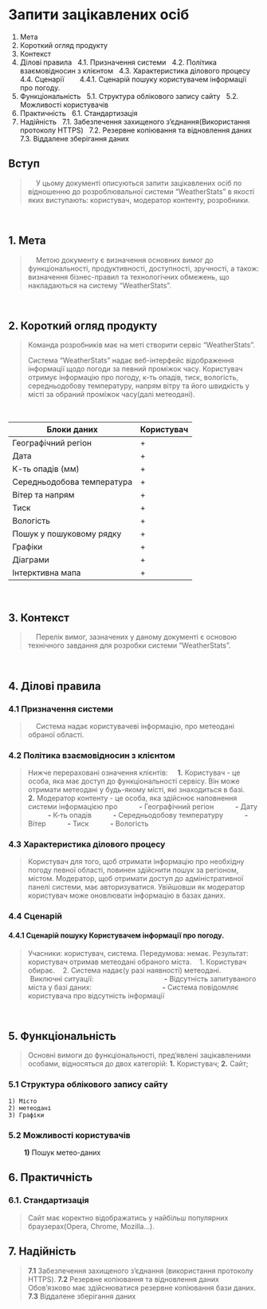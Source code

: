 # Запити зацікавлених осіб

1. Мета
2. Короткий огляд продукту
3. Контекст
4. Ділові правила
&nbsp;	4.1. Призначення системи
&nbsp;	4.2. Політика взаємовідносин з клієнтом
&nbsp;	4.3. Характеристика ділового процесу
&nbsp;	4.4. Сценарії
&nbsp;&nbsp;&nbsp;&nbsp;&nbsp;&nbsp;	4.4.1. Сценарій пошуку користувачем інформації про погоду.
5. Функціональність
&nbsp;	5.1. Структура облікового запису сайту
&nbsp;	5.2. Можливості користувачів
6. Практичність
&nbsp;	6.1. Стандартизація
7. Надійність
&nbsp;	7.1. Забезпечення захищеного з’єднання(Використання протоколу HTTPS)
&nbsp;	7.2. Резервне копіювання та відновлення даних
&nbsp;	7.3. Віддалене зберігання даних

## Вступ
> &nbsp; &nbsp; У цьому документі описуються запити зацікавлених осіб по відношенню до розроблювальної системи “WeatherStats” в якості яких виступають: користувач, модератор контенту, розробники.
 
 &nbsp; &nbsp;
 
## 1. Мета
>&nbsp; &nbsp; Метою документу є визначення основних вимог до функціональності, продуктивності, доступності, зручності, а також: визначення бізнес-правил та технологічних обмежень, що накладаються на систему “WeatherStats”.
 
 &nbsp; &nbsp;
 
## 2. Короткий огляд продукту
>Команда розробників має на меті створити сервіс “WeatherStats”.
>
>Система “WeatherStats” надає веб-інтерфейс відображення інформації щодо погоди за певний проміжок часу.
Користувач отримує інформацію про погоду, к-ть опадів, тиск, вологість, середньодобову температуру, напрям вітру та його швидкість у місті за обраний проміжок часу(далі метеодані).

&nbsp; &nbsp;

 | Блоки даних      | Користувач |
 | ----------- | ----------- |
 | Географічний регіон      | +  |
 | Дата   | +        |
 | К-ть опадів (мм)      | +       |
 | Середньодобова температура   | +       |
| Вітер та напрям      | +       |
 | Тиск   |+       |
 | Вологість      | +      |
 | Пошук у пошуковому рядку   | +       |
| Графіки     | +       |
| Діаграми   | +        |
| Інтерктивна мапа   | +        |
 
 &nbsp; &nbsp;
 
## 3. Контекст
 >&nbsp; &nbsp; Перелік вимог, зазначених у даному документі є основою технічного завдання для розробки системи “WeatherStats”.

 &nbsp; &nbsp;
 
## 4. Ділові правила
### 4.1 Призначення системи
>&nbsp; &nbsp; Система надає користувачеві інформацію, про метеодані обраної області.
### 4.2 Політика взаємовідносин з клієнтом 
>   Нижче перераховані означення клієнтів:
&nbsp; &nbsp; **1.** Користувач - це особа, яка має доступ до функціональності сервісу. Він може отримати метеодані у будь-якому місті, які знаходиться в базі.
&nbsp; &nbsp; **2.** Модератор контенту - це особа, яка здійснює наповнення системи  інформацією про
&nbsp; &nbsp; &nbsp; &nbsp; &nbsp;   **-** Географічний регіон
&nbsp; &nbsp; &nbsp; &nbsp; &nbsp;   **-** Дату
&nbsp; &nbsp; &nbsp; &nbsp; &nbsp;   **-** К-ть опадів
&nbsp; &nbsp; &nbsp; &nbsp; &nbsp;   **-** Середньодобову температуру
&nbsp; &nbsp; &nbsp; &nbsp; &nbsp;   **-** Вітер
&nbsp; &nbsp; &nbsp; &nbsp; &nbsp;   **-** Тиск
&nbsp; &nbsp; &nbsp; &nbsp; &nbsp;   **-** Вологість

### 4.3 Характеристика ділового процесу
>Користувач для того, щоб отримати інформацію про необхідну погоду певної області, повинен здійснити пошук за регіоном, містом. 
	Модератор, щоб отримати доступ до адміністративної панелі системи, має авторизуватися. Увійшовши як модератор користувач може оновлювати інформацію в базах даних.

### 4.4 Сценарій
#### 4.4.1 Сценарій пошуку  Користувачем інформації про погоду.
>Учасники: користувач, система.
Передумова: немає.
Результат: користувач отримав метеодані обраного міста.
&nbsp; &nbsp;1. Користувач обирає.
&nbsp; &nbsp;2. Система надає(у разі наявності) метеодані.
&nbsp; &nbsp; &nbsp; &nbsp; &nbsp; &nbsp; &nbsp; &nbsp; &nbsp; &nbsp;Виключні ситуації:
 &nbsp; &nbsp;  &nbsp; &nbsp; &nbsp; &nbsp; &nbsp; &nbsp; &nbsp; &nbsp; &nbsp; &nbsp; &nbsp; &nbsp; &nbsp; &nbsp; &nbsp; &nbsp;**-** Відсутність запитуваного міста у базі даних:
 &nbsp; &nbsp;  &nbsp; &nbsp; &nbsp; &nbsp; &nbsp; &nbsp; &nbsp; &nbsp; &nbsp; &nbsp; &nbsp; &nbsp; &nbsp; &nbsp; &nbsp; &nbsp;**-** Система повідомляє користувача про відсутність інформації

 &nbsp; &nbsp;
 
## 5. Функціональність
>Основні вимоги до функціональності, пред’явлені зацікавленими особами, відносяться до двох категорій:
**1.** Користувач;
**2.** Сайт;

### 5.1 Структура облікового запису сайту
    1) Місто
    2) метеодані
    3) Графіки
### 5.2 Можливості користувачів
&nbsp; &nbsp; &nbsp; &nbsp; **1)** Пошук метео-даних 
 &nbsp; &nbsp;
## 6. Практичність
### 6.1. Стандартизація
>Сайт має коректно відображатись у найбільш популярних браузерах(Opera, Chrome, Mozilla…).
 &nbsp; &nbsp;
## 7. Надійність 
>**7.1** Забезпечення захищеного з’єднання (використання протоколу HTTPS). 
**7.2** Резервне копіювання та відновлення даних
 &nbsp; &nbsp; Обов’язково має здійснюватися резервне копіювання бази даних.
**7.3** Віддалене зберігання даних








